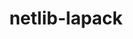 ---
title: "netlib-lapack"
layout: cache
categories: [package, develop-2025-03-23]
meta: {"compilers": ["gcc@=12.3.0"], "num_specs": 1, "num_specs_by_stack": {"root": 1, "tutorial": 1}, "oss": ["ubuntu22.04"], "platforms": ["linux"], "stacks": ["root", "tutorial"], "targets": ["x86_64_v3"], "versions": ["3.12.1"]}
spec_details: [{"compiler": "gcc@=12.3.0", "hash": "cgwg6cvlhqec5zgknfhr67ewzms3wkfu", "os": "ubuntu22.04", "platform": "linux", "size": "-", "stacks": ["root", "tutorial"], "target": "x86_64_v3", "variants": ["build_system=cmake", "build_type=Release", "~external-blas", "generator=make", "~ipo", "+lapacke", "patches=3059ebf,b1af8b6,e318340", "+pic", "+shared", "~xblas"], "versions": ["3.12.1"]}]
---